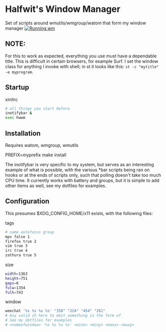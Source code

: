 # Halfwit's Window Manager
Set of scripts around wmutils/wmgroup/watom that form my window manager
[![Running wm](http://img.youtube.com/vi/MSIjqTgtj2c/0.jpg)](https://www.youtube.com/watch?v=MSIjqTgtj2c)

## NOTE:
For this to work as expected, everything you use must have a dependable title.
This is difficult in certain browsers, for example Surf.
I set the window class for anything I invoke with shell; in st it looks like this: `st -c "mytitle" -e myprogram`.

## Startup

xinitrc
```sh
# all things you start before
inotifybar &
exec hwwm
```

## Installation
Requires watom, wmgroup, wmutils

PREFIX=myprefix make install

The inotifybar is very specific to my system, but serves as an interesting example of what is possible, with the various \*bar scripts being ran on hooks or at the ends of scripts only, such that polling doesn't take too much CPU time. 
It currently works with battery and groups, but it is simple to add other items as well, see my dotfiles for examples.

## Configuration
This presumes $XDG_CONFIG_HOME/x11 exists, with the following files: 

tags
```sh
# name autofocus group
mpv false 1
firefox true 2
vim true 3
irc true 4
zathura true 5
``` 

size 
```sh
width=1363
height=751
gaps=6
fulw=1354
fulh=743
```

window
```sh
weechat '%s %s %s %s' "350" "224" "454" "261"
# Any valid sh here to emit something in the form of
# See my dotfiles for examples
# <nameofwindow> '%s %s %s %s' <minx> <miny> <maxx> <maxy>
```

